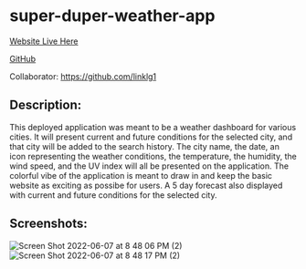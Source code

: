 # super-duper-weather-app

[Website Live Here](https://saharkichi.github.io/super-duper-weather-app/)

[GitHub](https://github.com/saharkichi/super-duper-weather-app)

Collaborator: https://github.com/linklg1

## Description:
This deployed application was meant to be a weather dashboard for various cities. It will present current and future conditions for the selected city, and 
that city will be added to the search history. The city name, the date, an icon representing the weather conditions, the temperature, the humidity, the wind speed, and 
the UV index will all be presented on the application. The colorful vibe of the application is meant to draw in and keep the basic website as exciting as possibe for users. 
A 5 day forecast also displayed with current and future conditions for the selected city. 

## Screenshots:

![Screen Shot 2022-06-07 at 8 48 06 PM (2)](https://user-images.githubusercontent.com/105219789/172520683-33b6ba2e-168f-4ad8-ad17-bfa67a5792b9.png)
![Screen Shot 2022-06-07 at 8 48 17 PM (2)](https://user-images.githubusercontent.com/105219789/172520729-ce7023c5-506f-4462-be2f-9217b6dabb12.png)
